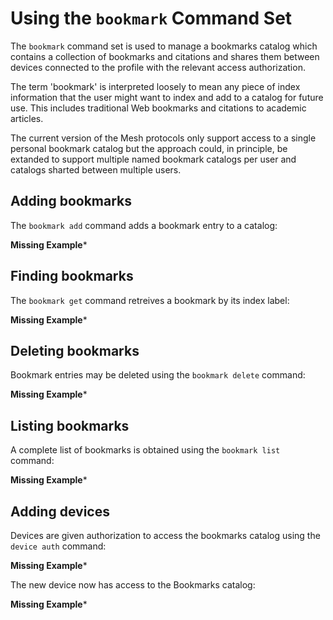 
# Using the `bookmark` Command Set

The `bookmark` command set is used to manage a bookmarks catalog which contains
a collection of bookmarks and citations and shares them between devices connected 
to the profile with the relevant access authorization.

The term 'bookmark' is interpreted loosely to mean any piece of index information
that the user might want to index and add to a catalog for future use. This
includes traditional Web bookmarks and citations to academic articles.

The current version of the Mesh protocols only support access to a single personal 
bookmark catalog but the approach could, in principle, be extanded to support multiple
named bookmark catalogs per user and catalogs sharted between multiple users.

## Adding bookmarks

The `bookmark add` command adds a bookmark entry to a catalog:

**Missing Example***


## Finding bookmarks

The `bookmark get`  command retreives a bookmark  by its index label:

**Missing Example***

## Deleting bookmarks

Bookmark entries may be deleted using the  `bookmark delete` command:

**Missing Example***

## Listing bookmarks

A complete list of bookmarks is obtained using the  `bookmark list` command:

**Missing Example***

## Adding devices

Devices are given authorization to access the bookmarks catalog using the 
 `device auth` command:

**Missing Example***

The new device now has access to the Bookmarks catalog:

**Missing Example***

